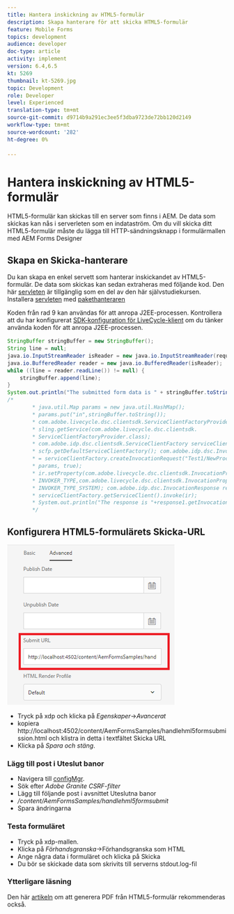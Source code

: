 ```yaml
---
title: Hantera inskickning av HTML5-formulär
description: Skapa hanterare för att skicka HTML5-formulär
feature: Mobile Forms
topics: development
audience: developer
doc-type: article
activity: implement
version: 6.4,6.5
kt: 5269
thumbnail: kt-5269.jpg
topic: Development
role: Developer
level: Experienced
translation-type: tm+mt
source-git-commit: d9714b9a291ec3ee5f3dba9723de72bb120d2149
workflow-type: tm+mt
source-wordcount: '282'
ht-degree: 0%

---
```



# Hantera inskickning av HTML5-formulär

HTML5-formulär kan skickas till en server som finns i AEM. De data som skickas kan nås i serverleten som en indataström. Om du vill skicka ditt HTML5-formulär måste du lägga till HTTP-sändningsknapp i formulärmallen med AEM Forms Designer

## Skapa en Skicka-hanterare

Du kan skapa en enkel servett som hanterar inskickandet av HTML5-formulär. De data som skickas kan sedan extraheras med följande kod. Den här [servleten](assets/html5-submit-handler.zip) är tillgänglig som en del av den här självstudiekursen. Installera [servleten](assets/html5-submit-handler.zip) med [pakethanteraren](http://localhost:4502/crx/packmgr/index.jsp)

Koden från rad 9 kan användas för att anropa J2EE-processen. Kontrollera att du har konfigurerat [SDK-konfiguration för LiveCycle-klient](https://helpx.adobe.com/aem-forms/6/submit-form-data-livecycle-process.html) om du tänker använda koden för att anropa J2EE-processen.

```java
StringBuffer stringBuffer = new StringBuffer();
String line = null;
java.io.InputStreamReader isReader = new java.io.InputStreamReader(request.getInputStream(), "UTF-8");
java.io.BufferedReader reader = new java.io.BufferedReader(isReader);
while ((line = reader.readLine()) != null) {
    stringBuffer.append(line);
}
System.out.println("The submitted form data is " + stringBuffer.toString());
/*
        * java.util.Map params = new java.util.HashMap();
        * params.put("in",stringBuffer.toString());
        * com.adobe.livecycle.dsc.clientsdk.ServiceClientFactoryProvider scfp =
        * sling.getService(com.adobe.livecycle.dsc.clientsdk.
        * ServiceClientFactoryProvider.class);
        * com.adobe.idp.dsc.clientsdk.ServiceClientFactory serviceClientFactory =
        * scfp.getDefaultServiceClientFactory(); com.adobe.idp.dsc.InvocationRequest ir
        * = serviceClientFactory.createInvocationRequest("Test1/NewProcess1", "invoke",
        * params, true);
        * ir.setProperty(com.adobe.livecycle.dsc.clientsdk.InvocationProperties.
        * INVOKER_TYPE,com.adobe.livecycle.dsc.clientsdk.InvocationProperties.
        * INVOKER_TYPE_SYSTEM); com.adobe.idp.dsc.InvocationResponse response1 =
        * serviceClientFactory.getServiceClient().invoke(ir);
        * System.out.println("The response is "+response1.getInvocationId());
        */
```


## Konfigurera HTML5-formulärets Skicka-URL

![submit-url](assets/submit-url.PNG)

* Tryck på xdp och klicka på _Egenskaper_->_Avancerat_
* kopiera http://localhost:4502/content/AemFormsSamples/handlehml5formsubmission.html och klistra in detta i textfältet Skicka URL
* Klicka på _Spara och stäng_.

### Lägg till post i Uteslut banor

* Navigera till [configMgr](http://localhost:4502/system/console/configMgr).
* Sök efter _Adobe Granite CSRF-filter_
* Lägg till följande post i avsnittet Uteslutna banor
* _/content/AemFormsSamples/handlehml5formsubmit_
* Spara ändringarna

### Testa formuläret

* Tryck på xdp-mallen.
* Klicka på _Förhandsgranska_->Förhandsgranska som HTML
* Ange några data i formuläret och klicka på Skicka
* Du bör se skickade data som skrivits till serverns stdout.log-fil

### Ytterligare läsning

Den här [artikeln](https://docs.adobe.com/content/help/en/experience-manager-learn/forms/document-services/generate-pdf-from-mobile-form-submission-article.html) om att generera PDF från HTML5-formulär rekommenderas också.




